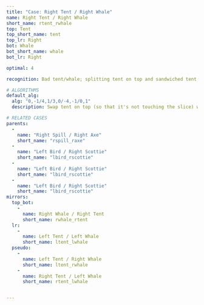 ```yaml
---
title: "Case: Right Tent / Right Whale"
name: Right Tent / Right Whale
short_name: rtent_rwhale
top: Tent
top_short_name: tent
top_lr: Right
bot: Whale
bot_short_name: whale
bot_lr: Right

optimal: 4

recognition: Bad tent/whale; splitting tent on top and sandwiched tent on bottom breaks squareshape.

# ALGORITHMS
default_alg:
  alg: "0,-1/4,1/3,0/-4,-1/0,1"
  description: Swap tent on top (so that it's not touching the slice) with same-colored spill on bottom (keeping shell on DL) to form spill/axe.

# RELATED CASES
parents:
  -
    name: "Right Spill / Right Axe"
    short_name: "rspill_raxe"
  -
    name: "Left Bird / Right Scottie"
    short_name: "lbird_rscottie"
  -
    name: "Left Bird / Right Scottie"
    short_name: "lbird_rscottie"
  -
    name: "Left Bird / Right Scottie"
    short_name: "lbird_rscottie"
mirrors:
  top_bot:
    -
      name: Right Whale / Right Tent
      short_name: rwhale_rtent
  lr:
    -
      name: Left Tent / Left Whale
      short_name: ltent_lwhale
  pseudo:
    -
      name: Left Tent / Right Whale
      short_name: ltent_rwhale
    -
      name: Right Tent / Left Whale
      short_name: rtent_lwhale


---
```


